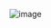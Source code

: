 ![image](https://user-images.githubusercontent.com/77222540/222645488-2dcf9154-0d3e-4669-9a06-d2e62f052211.png)

